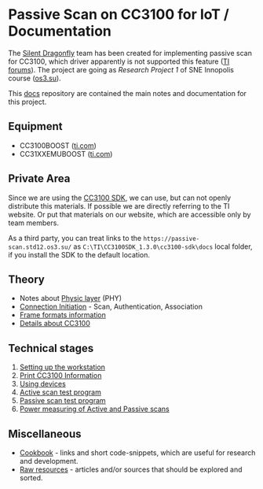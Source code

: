 # Passive Scan on CC3100 for IoT / Documentation

The [Silent Dragonfly](https://github.com/silent-dragonfly) team has been
created for implementing passive scan for CC3100, which driver apparently is not
supported this feature ([TI forums](http://e2e.ti.com/support/wireless-connectivity/wifi/f/968/p/684381/2521400)).
The project are going as *Research Project 1* of SNE Innopolis course
([os3.su](http://os3.su/)).


This [docs](https://github.com/silent-dragonfly/docs) repository are contained
the main notes and documentation for this project.

## Equipment

- CC3100BOOST ([ti.com](http://www.ti.com/tool/CC3100BOOST))
- CC31XXEMUBOOST ([ti.com](http://www.ti.com/tool/CC31XXEMUBOOST))

## Private Area

Since we are using the [CC3100 SDK](www.ti.com/tool/CC3100SDK), we can use, but
can not openly distribute this materials. If possible we are directly referring
to the TI website. Or put that materials on our website, which are accessible only
by team members.

As a third party, you can treat links to the `https://passive-scan.std12.os3.su/`
as `C:\TI\CC3100SDK_1.3.0\cc3100-sdk\docs` local folder, if you install the SDK
to the default location.

## Theory

- Notes about [Physic layer](./IEEE802.11/phy.md) (PHY)
- [Connection Initiation](./IEEE802.11/connection-initiation.md) - Scan, Authentication, Association
- [Frame formats information](./IEEE802.11/frame-formats.md)
- [Details about CC3100](./CC3100-notes/README.md)

## Technical stages

1. [Setting up the workstation](00-setup-workstation/set-up-workstation.md)
2. [Print CC3100 Information](01-print-cc3100-information/print-cc3100-information.md)
3. [Using devices](02-using-cc3100/using-cc3100-devices.md)
4. [Active scan test program](https://github.com/silent-dragonfly/cc3100-active-scan)
5. [Passive scan test program](https://github.com/silent-dragonfly/cc3100-passive-scan)
6. [Power measuring of Active and Passive scans](03-measuring/measuring.md)

## Miscellaneous

- [Cookbook](cookbook.md) - links and short code-snippets, which are useful for
research and development.
- [Raw resources](raw-sources.md) - articles and/or sources that should be
explored and sorted.
